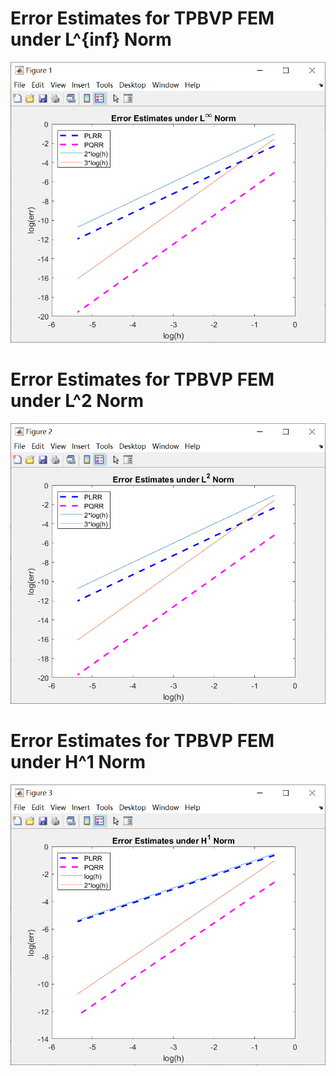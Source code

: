 # Error Estimates for TPBVP FEM under L^{inf} Norm
![](quadratic_element_img/Error_Estimates_under_L_inf_Norm.png)
# Error Estimates for TPBVP FEM under L^2 Norm
![](quadratic_element_img/Error_Estimates_under_L_2_Norm.png)
# Error Estimates for TPBVP FEM under H^1 Norm
![](quadratic_element_img/Error_Estimates_under_H_1_Norm.png)
